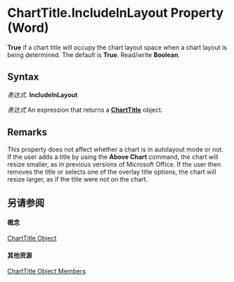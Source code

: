 
# ChartTitle.IncludeInLayout Property (Word)

 **True** if a chart title will occupy the chart layout space when a chart layout is being determined. The default is **True**. Read/write **Boolean**.


## Syntax

 _表达式_. **IncludeInLayout**

 _表达式_ An expression that returns a **[ChartTitle](fc8ca540-0a29-123b-2fdf-b16aaa1f940c.md)** object.


## Remarks

This property does not affect whether a chart is in autolayout mode or not. If the user adds a title by using the  **Above Chart** command, the chart will resize smaller, as in previous versions of Microsoft Office. If the user then removes the title or selects one of the overlay title options, the chart will resize larger, as if the title were not on the chart.


## 另请参阅


#### 概念


[ChartTitle Object](fc8ca540-0a29-123b-2fdf-b16aaa1f940c.md)
#### 其他资源


[ChartTitle Object Members](http://msdn.microsoft.com/library/e85a7f56-06f4-0561-a37b-7444115965fa%28Office.15%29.aspx)
